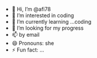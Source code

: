 - 👋 Hi, I’m @afi78
- 👀 I’m interested in coding
- 🌱 I’m currently learning ...coding
- 💞️ I’m looking for my progress
- 📫 by email
- 😄 Pronouns: she
- ⚡ Fun fact: ...

<!---
afi78/afi78 is a ✨ special ✨ repository because its `README.md` (this file) appears on your GitHub profile.
You can click the Preview link to take a look at your changes.
--->

